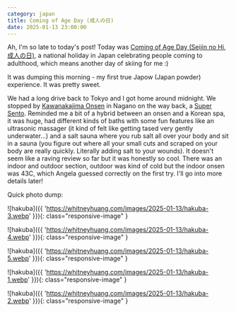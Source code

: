 ```yaml
---
category: japan
title: Coming of Age Day (成人の日)
date: 2025-01-13 23:00:00
---
```


Ah, I'm so late to today's post! Today was [Coming of Age Day (Seijin no Hi, 成人の日)](https://en.wikipedia.org/wiki/Coming_of_Age_Day), a national holiday in Japan celebrating people coming to adulthood, which means another day of skiing for me :)

It was dumping this morning - my first true Japow (Japan powder) experience. It was pretty sweet.

We had a long drive back to Tokyo and I got home around midnight. We stopped by [Kawanakajima Onsen](https://maps.app.goo.gl/qVLTufx2vcWaJNkV7) in Nagano on the way back, a [Super Sento](http://www.unmissabletokyo.com/super-sento). Reminded me a bit of a hybrid between an onsen and a Korean spa, it was huge, had different kinds of baths with some fun features like an ultrasonic massager (it kind of felt like getting tased very gently underwater...) and a salt sauna where you rub salt all over your body and sit in a sauna (you figure out where all your small cuts and scraped on your body are really quickly. Literally adding salt to your wounds). It doesn't seem like a raving review so far but it was honestly so cool. There was an indoor and outdoor section, outdoor was kind of cold but the indoor onsen was 43C, which Angela guessed correctly on the first try. I'll go into more details later!

Quick photo dump:

![hakuba]({{ 'https://whitneyhuang.com/images/2025-01-13/hakuba-3.webp' }}){: class="responsive-image" }

![hakuba]({{ 'https://whitneyhuang.com/images/2025-01-13/hakuba-4.webp' }}){: class="responsive-image" }

![hakuba]({{ 'https://whitneyhuang.com/images/2025-01-13/hakuba-5.webp' }}){: class="responsive-image" }

![hakuba]({{ 'https://whitneyhuang.com/images/2025-01-13/hakuba-1.webp' }}){: class="responsive-image" }

![hakuba]({{ 'https://whitneyhuang.com/images/2025-01-13/hakuba-2.webp' }}){: class="responsive-image" }